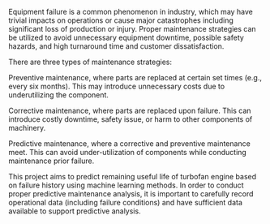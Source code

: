 Equipment failure is a common phenomenon in industry, which may have trivial impacts on operations or cause major catastrophes including significant loss of production or injury. Proper maintenance strategies can be utilized to avoid unnecessary equipment downtime, possible safety hazards, and high turnaround time and customer dissatisfaction.

There are three types of maintenance strategies:

Preventive maintenance, where parts are replaced at certain set times (e.g., every six months). This may introduce unnecessary costs due to underutilizing the component.

Corrective maintenance, where parts are replaced upon failure. This can introduce costly downtime, safety issue, or harm to other components of machinery.

Predictive maintenance, where a corrective and preventive maintenance meet. This can avoid under-utilization of components while conducting maintenance prior failure.

This project aims to predict remaining useful life of turbofan engine based on failure history using machine learning methods. In order to conduct proper predictive maintenance analysis, it is important to carefully record operational data (including failure conditions) and have sufficient data available to support predictive analysis.
